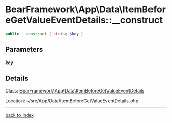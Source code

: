 # BearFramework\App\Data\ItemBeforeGetValueEventDetails::__construct

```php
public __construct ( string $key )
```

## Parameters

##### key

## Details

Class: [BearFramework\App\Data\ItemBeforeGetValueEventDetails](bearframework.app.data.itembeforegetvalueeventdetails.class.md)

Location: ~/src/App/Data/ItemBeforeGetValueEventDetails.php

---

[back to index](index.md)

